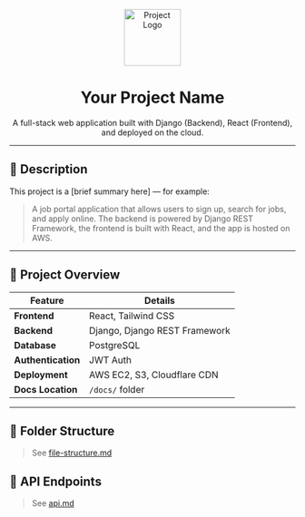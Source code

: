 <p align="center">
  <img src="https://your-logo-url.com/logo.png" alt="Project Logo" width="100"/>
</p>

<h1 align="center">Your Project Name</h1>

<p align="center">
  A full-stack web application built with Django (Backend), React (Frontend), and deployed on the cloud.
</p>

---

## 📝 Description

This project is a [brief summary here] — for example:

> A job portal application that allows users to sign up, search for jobs, and apply online. The backend is powered by Django REST Framework, the frontend is built with React, and the app is hosted on AWS.

---

## 🧾 Project Overview

| Feature         | Details                         |
|----------------|----------------------------------|
| **Frontend**    | React, Tailwind CSS              |
| **Backend**     | Django, Django REST Framework    |
| **Database**    | PostgreSQL                       |
| **Authentication** | JWT Auth                   |
| **Deployment**  | AWS EC2, S3, Cloudflare CDN      |
| **Docs Location** | `/docs/` folder               |

---

## 📁 Folder Structure

> See [file-structure.md](./file-structure.md)

## 🔗 API Endpoints

> See [api.md](./api.md)

